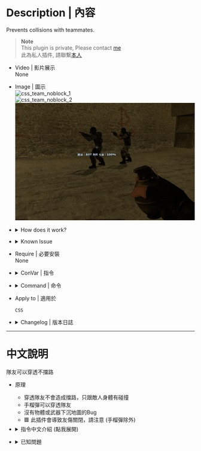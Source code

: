 # Description | 內容
Prevents collisions with teammates.

> __Note__ <br/>
This plugin is private, Please contact [me](https://github.com/fbef0102/Game-Private_Plugin#私人插件列表-private-plugins-list)<br/>
此為私人插件, 請聯繫[本人](https://github.com/fbef0102/Game-Private_Plugin#私人插件列表-private-plugins-list)

* Video | 影片展示
<br/>None

* Image | 圖示
    <br/>![css_team_noblock_1](image/css_team_noblock_1.gif)
    <br/>![css_team_noblock_2](image/css_team_noblock_2.gif)
    <br/>![css_team_noblock_3](image/css_team_noblock_3.gif)

* <details><summary>How does it work?</summary>

	* Run through teammates, only collisions with enemies
    * Grendates fly through teammates
    * NO physics mayhem/bouncing props BUG
    * 🟥 This plugin will disable friendly fire except for grenades
</details>

* <details><summary>Known Issue</summary>

	1. After install plugin, the props on the map become floating and bouncing.
		> To Fix Mayhem Bug, install [Physics Mayhem Bug Fix](https://forums.alliedmods.net/showthread.php?p=2826180)
</details>

* Require | 必要安裝
<br>None

* <details><summary>ConVar | 指令</summary>

    * cfg/sourcemod/css_team_noblock.cfg
        ```php
        // 0=Plugin off, 1=Plugin on.
        css_team_noblock_enable "1"

        // If 1, Grenades just fly through your own teammates.
        css_team_noblock_grenade_enable "1"
        ```
</details>

* <details><summary>Command | 命令</summary>
    
    None
</details>

* Apply to | 適用於
    ```
    CSS
    ```

* <details><summary>Changelog | 版本日誌</summary>

    * v1.3h (2024-10-23)
        * Remove CollisionHook
        * sm1.12 stable

    * v1.2h (2024-4-6)
        * Require CollisionHook
        * Fixed physics mayhem/bouncing props bug.

    * v1.1h (2023-3-8)
        * Grenades just fly through your own teammates.

    * v1.0h (2023-3-6)
	    * Remake code
        * Fix warnings when compiling on SourceMod 1.11.
        * Prevents grendates from stuck in teamamtes

    * v2.0 
        * [Original Plugin by tigerox](https://forums.alliedmods.net/showthread.php?t=148599)
</details>

- - - -
# 中文說明
隊友可以穿透不擋路

* 原理
	* 穿透隊友不會造成擋路，只跟敵人身體有碰撞
	* 手榴彈可以穿透隊友
    * 沒有物體或武器下沉地圖的Bug
	* 🟥 此插件會導致友傷關閉，請注意 (手榴彈除外)

* <details><summary>指令中文介紹 (點我展開)</summary>

    * cfg/sourcemod/css_team_noblock.cfg
        ```php
        // 0=關閉插件, 1=啟動插件
        css_team_noblock_enable "1"

        // 為1時，手榴彈可以穿透隊友
        css_team_noblock_grenade_enable "1"
        ```
</details>


* <details><summary>已知問題</summary>

	1. 裝這插件之後，地圖經常發生物件掉落或浮空的問題
		> 修復請安裝[Physics Mayhem Bug Fix](https://forums.alliedmods.net/showthread.php?p=2826180)
</details>


